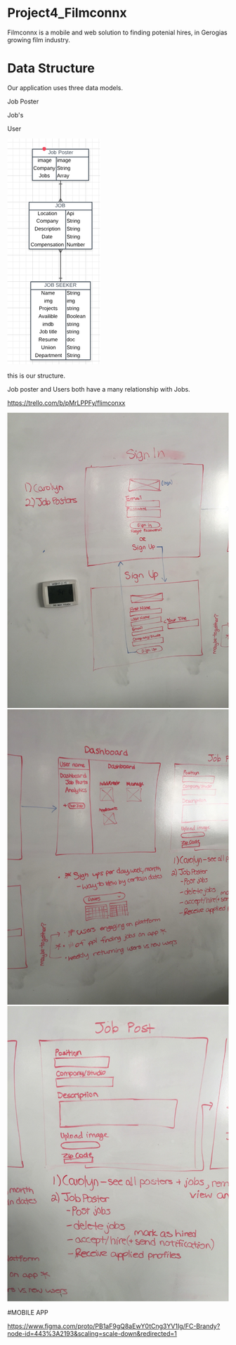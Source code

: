 # Project4_Filmconnx

Filmconnx is a mobile and web solution to finding potenial hires, in Gerogias growing film industry.

# Data Structure

Our application uses three data models.

Job Poster

Job's

User

![image of erd](images/erd.png)

this is our structure.

Job poster and Users both have a many relationship with Jobs.


https://trello.com/b/pMrLPPFy/flimconxx

![image of erd](images/1.jpg)
![image of erd](images/2.jpg)
![image of erd](images/3.jpg)

#MOBILE APP

https://www.figma.com/proto/PB1aF9gQ8aEwY0tCng3YV1Ig/FC-Brandy?node-id=443%3A2193&scaling=scale-down&redirected=1
